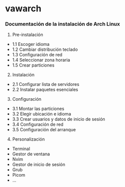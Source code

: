 # vawarch
### Documentación de la instalación de Arch Linux

1. Pre-instalación
- 1.1 Escoger idioma
- 1.2 Cambiar distribución teclado 
- 1.3 Configuración de red
- 1.4 Seleccionar zona horaria
- 1.5 Crear particiones
2. Instalación
- 2.1 Configurar lista de servidores
- 2.2 Instalar paquetes esenciales
3. Configuración 
- 3.1 Montar las particiones 
- 3.2 Elegir ubicación e idioma
- 3.3 Crear usuarios y datos de inicio de sesión
- 3.4 Configuración de red
- 3.5 Configuración del arranque
4. Personalización
- Terminal
- Gestor de ventana
- Nvim
- Gestor de inicio de sesión
- Grub
- Picom
- ...